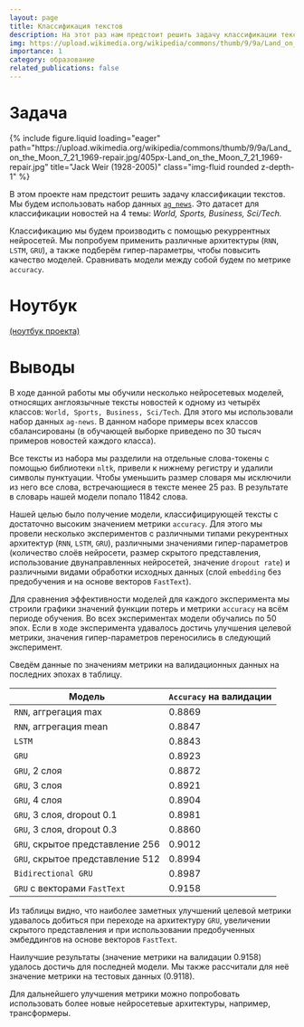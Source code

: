 ```yaml
---
layout: page
title: Классификация текстов
description: На этот раз нам предстоит решить задачу классификации текстов. Мы будем использовать набор данных ag_news. Это датасет для классификации новостей на 4 темы — World, Sports, Business, Sci/Tech. Посмотрим, как с такой задачей справятся рекуррентные нейросети.
img: https://upload.wikimedia.org/wikipedia/commons/thumb/9/9a/Land_on_the_Moon_7_21_1969-repair.jpg/405px-Land_on_the_Moon_7_21_1969-repair.jpg
importance: 1
category: образование
related_publications: false
---
```


# Задача

<div class="row">
    <div class="col-sm mt-3 mt-md-0">
        {% include figure.liquid loading="eager" path="https://upload.wikimedia.org/wikipedia/commons/thumb/9/9a/Land_on_the_Moon_7_21_1969-repair.jpg/405px-Land_on_the_Moon_7_21_1969-repair.jpg" title="Jack Weir (1928-2005)" class="img-fluid rounded z-depth-1" %}
    </div>
</div>

В этом проекте нам предстоит решить задачу классификации текстов. Мы будем использовать набор данных [`ag_news`](https://paperswithcode.com/dataset/ag-news). Это датасет для классификации новостей на 4 темы: _World, Sports, Business, Sci/Tech._

Классификацию мы будем производить с помощью рекуррентных нейросетей. Мы попробуем применить различные архитектуры (`RNN`, `LSTM`, `GRU`), а также подберём гипер-параметры, чтобы повысить качество моделей. Сравнивать модели между собой будем по метрике `accuracy`.

# Ноутбук

[(ноутбук проекта)](https://github.com/onixlas/DS_portfolio/blob/main/DLS_p5_text_classification/dls_p5_text_classification.ipynb)

# Выводы

В ходе данной работы мы обучили несколько нейросетевых моделей, относящих англоязычные тексты новостей к одному из четырёх классов: `World, Sports, Business, Sci/Tech`. Для этого мы использовали набор данных `ag-news`. В данном наборе примеры всех классов сбалансированы (в обучающей выборке приведено по 30 тысяч примеров новостей каждого класса).

Все тексты из набора мы разделили на отдельные слова-токены с помощью библиотеки `nltk`, привели к нижнему регистру и удалили символы пунктуации. Чтобы уменьшить размер словаря мы исключили из него все слова, встречающиеся в тексте менее 25 раз. В результате в словарь нашей модели попало 11842 слова.

Нашей целью было получение модели, классифицирующей тексты с достаточно высоким значением метрики `accuracy`. Для этого мы провели несколько экспериментов с различными типами рекурентных архитектур (`RNN`, `LSTM`, `GRU`), различными значениями гипер-параметров (количество слоёв нейросети, размер скрытого представления, использование двунаправленных нейросетей, значение `dropout rate`) и различными видами обработки исходных данных (слой `embedding` без предобучения и на основе векторов `FastText`).

Для сравнения эффективности моделей для каждого эксперимента мы строили графики значений функции потерь и метрики `accuracy` на всём периоде обучения. Во всех экспериментах модели обучались по 50 эпох. Если в ходе эксперимента удавалось достичь улучшения целевой метрики, значения гипер-параметров переносились в следующий эксперимент.

Сведём данные по значениям метрики на валидационных данных на последних эпохах в таблицу.

| Модель                           | `Accuracy` на валидации |
| -------------------------------- | ----------------------- |
| `RNN`, аггрегация max            | 0.8869                  |
| `RNN`, аггрегация mean           | 0.8847                  |
| `LSTM`                           | 0.8843                  |
| `GRU`                            | 0.8923                  |
| `GRU`, 2 слоя                    | 0.8872                  |
| `GRU`, 3 слоя                    | 0.8921                  |
| `GRU`, 4 слоя                    | 0.8904                  |
| `GRU`, 3 слоя, dropout 0.1       | 0.8981                  |
| `GRU`, 3 слоя, dropout 0.3       | 0.8860                  |
| `GRU`, скрытое представление 256 | 0.9012                  |
| `GRU`, скрытое представление 512 | 0.8994                  |
| `Bidirectional GRU`              | 0.8987                  |
| `GRU` с векторами `FastText`     | 0.9158                  |

Из таблицы видно, что наиболее заметных улучшений целевой метрики удавалось добиться при переходе на архитектуру `GRU`, увеличении скрытого представления и при использовании предобученных эмбеддингов на основе векторов `FastText`.

Наилучшие результаты (значение метрики на валидации 0.9158) удалось достичь для последней модели. Мы также рассчитали для неё значение метрики на тестовых данных (0.9118).

Для дальнейшего улучшения метрики можно попробовать использовать более новые нейросетевые архитектуры, например, трансформеры.

